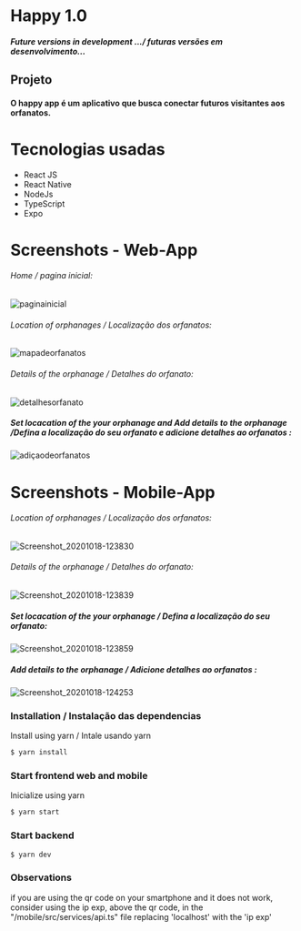 # Happy 1.0
##### Future versions in development .../ futuras versões em desenvolvimento...

## Projeto
#### O happy app é um aplicativo que busca conectar futuros visitantes aos orfanatos.

# Tecnologias usadas
  - React JS
  - React Native
  - NodeJs
  - TypeScript
  - Expo

# Screenshots - Web-App
###### Home / pagina inicial:
  
  ![paginainicial](https://user-images.githubusercontent.com/66434808/96371984-0b952b00-113b-11eb-88cf-520cdbd5d5a8.png)

###### Location of orphanages / Localização dos orfanatos:

![mapadeorfanatos](https://user-images.githubusercontent.com/66434808/96372157-084e6f00-113c-11eb-92e3-ba687b3fedbf.png)

###### Details of the orphanage / Detalhes do orfanato:

![detalhesorfanato](https://user-images.githubusercontent.com/66434808/96372226-58c5cc80-113c-11eb-9635-cd6ba98e54bd.png)

##### Set locacation of the your orphanage and Add details to the orphanage /Defina a localização do seu orfanato e adicione detalhes ao orfanatos :

![adiçaodeorfanatos](https://user-images.githubusercontent.com/66434808/96372491-78a9c000-113d-11eb-9e3a-d9d475e70b32.png)

# Screenshots - Mobile-App

###### Location of orphanages / Localização dos orfanatos:
![Screenshot_20201018-123830](https://user-images.githubusercontent.com/66434808/96373355-58303480-1142-11eb-82d4-988f4951855f.png)
###### Details of the orphanage / Detalhes do orfanato:
![Screenshot_20201018-123839](https://user-images.githubusercontent.com/66434808/96373409-a1808400-1142-11eb-891c-a6745aabff4c.png)
##### Set locacation of the your orphanage / Defina a localização do seu orfanato:
![Screenshot_20201018-123859](https://user-images.githubusercontent.com/66434808/96373456-020fc100-1143-11eb-89f3-1e18c061b4a6.png)

##### Add details to the orphanage / Adicione detalhes ao orfanatos :
![Screenshot_20201018-124253](https://user-images.githubusercontent.com/66434808/96373503-40a57b80-1143-11eb-94d3-e519c2b6531e.png)

### Installation / Instalação das dependencias

Install using yarn / Intale usando yarn

```sh
$ yarn install
```
### Start frontend web and mobile 

Inicialize using yarn
```sh
$ yarn start
```
### Start backend
```sh
$ yarn dev
```
### Observations
 if you are using the qr code on your smartphone and it does not work, consider using the ip exp, above the qr code, in the "/mobile/src/services/api.ts" file replacing 'localhost' with the 'ip exp'


